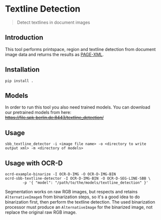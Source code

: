 # Textline Detection
> Detect textlines in document images

## Introduction
This tool performs printspace, region and textline detection from document image
data and returns the results as [PAGE-XML](https://github.com/PRImA-Research-Lab/PAGE-XML).

## Installation
`pip install .`

## Models
In order to run this tool you also need trained models. You can download our pretrained models from here:   
~~https://file.spk-berlin.de:8443/textline_detection/~~

## Usage
`sbb_textline_detector -i <image file name> -o <directory to write output xml> -m <directory of models>`

## Usage with OCR-D
~~~
ocrd-example-binarize -I OCR-D-IMG -O OCR-D-IMG-BIN
ocrd-sbb-textline-detector -I OCR-D-IMG-BIN -O OCR-D-SEG-LINE-SBB \
        -p '{ "model": "/path/to/the/models/textline_detection" }'
~~~

Segmentation works on raw RGB images, but respects and retains
`AlternativeImage`s from binarization steps, so it's a good idea to do
binarization first, then perform the textline detection. The used binarization
processor must produce an `AlternativeImage` for the binarized image, not
replace the original raw RGB image.
